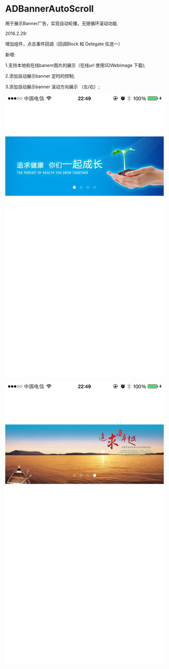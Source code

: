 # ADBannerAutoScroll
用于展示Banner广告，实现自动轮播，无限循环滚动功能.

2016.2.29:

增加组件，点击事件回调（回调Block 和 Delegate 任选一）

新增:

1.支持本地和在线banenr图片的展示（在线url 使用SDWebimage 下载);

2.添加自动展示banner 定时的控制;

3.添加自动展示banner 滚动方向展示 （左/右）;

![Aaron Swartz](https://raw.githubusercontent.com/Jsonmess/ADBannerAutoScroll/master/screen1.png)

![Aaron Swartz](https://raw.githubusercontent.com/Jsonmess/ADBannerAutoScroll/master/screen2.png)


